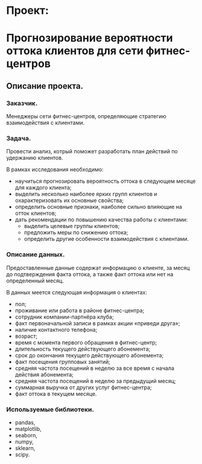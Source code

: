 # Проект:
# Прогнозирование вероятности оттока клиентов для сети фитнес-центров
## Описание проекта.
### Заказчик.

Менеджеры сети фитнес-центров, определяющие стратегию взаимодействия с клиентами.

### Задача.

Провести анализ, котрый поможет разработать план действий по удержанию клиентов.

В рамках исследования необходимо:
- научиться прогнозировать вероятность оттока в следующем месяце для каждого клиента;
- выделить несколько наиболее ярких групп клиентов и охарактеризовать их основные свойства;
- определить основные признаки, наиболее сильно влияющие на отток клиентов;
- дать рекомендации по повышению качества работы с клиентами:
   - выделить целевые группы клиентов;
   - предложить меры по снижению оттока;
   - определить другие особенности взаимодействия с клиентами.

### Описание данных.

Предоставленные данные содержат информацию о клиенте, за месяц до подтверждения факта оттока, а также факт оттока или нет на определенный месяц.

В данных меется следующая информация о клиентах:
- пол;
- проживание или работа в районе фитнес-центра;
- сотрудник компании-партнёра клуба;
- факт первоначальной записи в рамках акции «приведи друга»;
- наличие контактного телефона;
- возраст;
- время с момента первого обращения в фитнес-центр;
- длительность текущего действующего абонемента;
- срок до окончания текущего действующего абонемента;
- факт посещения групповых занятий;
- средняя частота посещений в неделю за все время с начала действия абонемента;
- средняя частота посещений в неделю за предыдущий месяц;
- суммарная выручка от других услуг фитнес-центра;
- факт оттока в текущем месяце.

### Используемые библиотеки.

- pandas,
- matplotlib,
- seaborn,
- numpy,
- sklearn,
- scipy.

